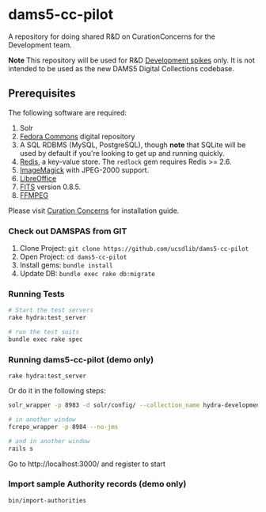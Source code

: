 # dams5-cc-pilot
A repository for doing shared R&amp;D on CurationConcerns for the Development team.

**Note** This repository will be used for R&D [Development spikes](https://en.wikipedia.org/wiki/Spike_(software_development)) only. It is not intended to be used as the new DAMS5 Digital Collections codebase.

## Prerequisites

The following software are required:

1. Solr
1. [Fedora Commons](http://www.fedora-commons.org/) digital repository
1. A SQL RDBMS (MySQL, PostgreSQL), though **note** that SQLite will be used by default if you're looking to get up and running quickly.
1. [Redis](http://redis.io/), a key-value store. The `redlock` gem requires Redis >= 2.6.
1. [ImageMagick](http://www.imagemagick.org/) with JPEG-2000 support.
1. [LibreOffice](https://www.libreoffice.org/download/libreoffice-fresh/)
1. [FITS](http://projects.iq.harvard.edu/fits/downloads) version 0.8.5.
1. [FFMPEG](https://ffmpeg.org/)

Please visit [Curation Concerns](https://github.com/projecthydra/curation_concerns) for installation guide.

### Check out DAMSPAS from GIT
1. Clone Project: ```git clone https://github.com/ucsdlib/dams5-cc-pilot```
2. Open Project: ```cd dams5-cc-pilot```
3. Install gems: ```bundle install```
4. Update DB: ```bundle exec rake db:migrate```

### Running Tests
```bash
# Start the test servers
rake hydra:test_server

# run the test suits
bundle exec rake spec
```

### Running dams5-cc-pilot (demo only)
```rake hydra:test_server```

Or do it in the following steps:

```bash
solr_wrapper -p 8983 -d solr/config/ --collection_name hydra-development

# in another window
fcrepo_wrapper -p 8984 --no-jms

# and in another window
rails s
```
Go to http://localhost:3000/ and register to start

### Import sample Authority records (demo only)
```bash
bin/import-authorities
```

